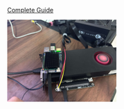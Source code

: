 [Complete Guide](https://github.com/MartinRGB/RaspberryPi-CM4-eGPU-Guide)

<img src="https://raw.githubusercontent.com/MartinRGB/RaspberryPi-CM4-eGPU-Guide/main/art/UseCases/img_3.jpg" width="50%" height="50%">

